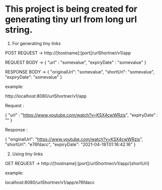 # This project is being created for generating tiny url from long url string.

1) For generating tiny links

POST REQUEST ->  http://[hostname]:[port]/urlShortner/v1/app

REQUEST BODY ->  {
					"url" : "somevalue",
					"expiryDate" : "somevalue"
				 }
				 
RESPONSE BODY ->  {
				    "originalUrl": "somevalue",
				    "shortUrl": "somevalue",
				    "expiryDate": "somevalue"
				  }

example: 

http://localhost:8080/urlShortner/v1/app

Request :

{
	"url" : "https://www.youtube.com/watch?v=KSX4cwWRzis",
	"expiryDate" : ""
}

Response :

{
    "originalUrl": "https://www.youtube.com/watch?v=KSX4cwWRzis",
    "shortUrl": "e76fdacc",
    "expiryDate": "2021-04-19T01:16:42.16"
}

2) Using tiny links

GET REQUEST -> http://[hostname]:[port]/urlShortner/v1/app/{shortUrl}

example:

localhost:8080/urlShortner/v1/app/e76fdacc

